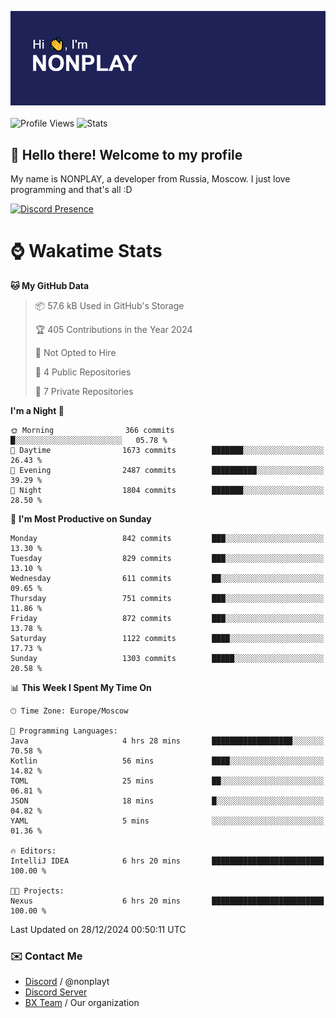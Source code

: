 ![Discord Presence](./header.png)
<br></br>
![Profile Views](https://komarev.com/ghpvc/?username=NONPLAYT&color=blue&style=for-the-badge)
![Stats](https://img.shields.io/badge/0%25-OPTIMIZED-orange?style=for-the-badge)


## :wave: Hello there! Welcome to my profile

My name is NONPLAY, a developer from Russia, Moscow. I just love programming and that's all :D

[![Discord Presence](https://lanyard.cnrad.dev/api/597087584090587177?showDisplayName=true)](https://discord.com/users/597087584090587177) 

# ⌚ Wakatime Stats

<!--START_SECTION:waka-->
**🐱 My GitHub Data** 

> 📦 57.6 kB Used in GitHub's Storage 
 > 
> 🏆 405 Contributions in the Year 2024
 > 
> 🚫 Not Opted to Hire
 > 
> 📜 4 Public Repositories 
 > 
> 🔑 7 Private Repositories 
 > 
**I'm a Night 🦉** 

```text
🌞 Morning                366 commits         █░░░░░░░░░░░░░░░░░░░░░░░░   05.78 % 
🌆 Daytime                1673 commits        ███████░░░░░░░░░░░░░░░░░░   26.43 % 
🌃 Evening                2487 commits        ██████████░░░░░░░░░░░░░░░   39.29 % 
🌙 Night                  1804 commits        ███████░░░░░░░░░░░░░░░░░░   28.50 % 
```
📅 **I'm Most Productive on Sunday** 

```text
Monday                   842 commits         ███░░░░░░░░░░░░░░░░░░░░░░   13.30 % 
Tuesday                  829 commits         ███░░░░░░░░░░░░░░░░░░░░░░   13.10 % 
Wednesday                611 commits         ██░░░░░░░░░░░░░░░░░░░░░░░   09.65 % 
Thursday                 751 commits         ███░░░░░░░░░░░░░░░░░░░░░░   11.86 % 
Friday                   872 commits         ███░░░░░░░░░░░░░░░░░░░░░░   13.78 % 
Saturday                 1122 commits        ████░░░░░░░░░░░░░░░░░░░░░   17.73 % 
Sunday                   1303 commits        █████░░░░░░░░░░░░░░░░░░░░   20.58 % 
```


📊 **This Week I Spent My Time On** 

```text
🕑︎ Time Zone: Europe/Moscow

💬 Programming Languages: 
Java                     4 hrs 28 mins       ██████████████████░░░░░░░   70.58 % 
Kotlin                   56 mins             ████░░░░░░░░░░░░░░░░░░░░░   14.82 % 
TOML                     25 mins             ██░░░░░░░░░░░░░░░░░░░░░░░   06.81 % 
JSON                     18 mins             █░░░░░░░░░░░░░░░░░░░░░░░░   04.82 % 
YAML                     5 mins              ░░░░░░░░░░░░░░░░░░░░░░░░░   01.36 % 

🔥 Editors: 
IntelliJ IDEA            6 hrs 20 mins       █████████████████████████   100.00 % 

🐱‍💻 Projects: 
Nexus                    6 hrs 20 mins       █████████████████████████   100.00 % 
```


 Last Updated on 28/12/2024 00:50:11 UTC
<!--END_SECTION:waka-->

### ✉️ Contact Me

- [Discord](https://discord.com/users/597087584090587177) / @nonplayt
- [Discord Server](https://discord.gg/p7cxhw7E2M)
- [BX Team](https://github.com/BX-Team) / Our organization
